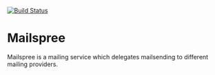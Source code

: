 [![Build Status](https://travis-ci.org/blacksails/mailspree.svg?branch=master)](https://travis-ci.org/blacksails/mailspree)
# Mailspree

Mailspree is a mailing service which delegates mailsending to different mailing
providers.
